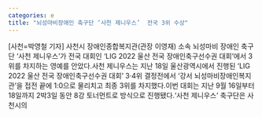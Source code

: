 ```yaml
---
categories: e
title: "뇌성마비장애인 축구단 ‘사천 제니우스’  전국 3위 수상"
---
```

[사천=박영철 기자] 사천시 장애인종합복지관(관장 이영재) 소속 뇌성마비 장애인 축구단 ‘사천 제니우스’가 전국 대회인 ‘LIG 2022 울산 전국 장애인축구선수권 대회’에서 3위를 차지하는 영예를 안았다.사천 제니우스는 지난 18일 울산광역시에서 진행된 ‘LIG 2022 울산 전국 장애인축구선수권 대회’ 3·4위 결정전에서 ‘강서 뇌성마비장애인복지관’을 접전 끝에 1:0으로 물리치고 최종 3위를 차지했다.이번 대회는 지난 9월 16일부터 18일까지 2박3일 동안 8강 토너먼트로 방식으로 진행됐다.‘사천 제니우스’ 축구단은 사천시의